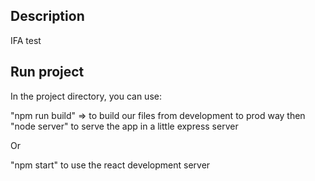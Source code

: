 ## Description

IFA test

## Run project

In the project directory, you can use:

"npm run build" => to build our files from development to prod way
then "node server" to serve the app in a little express server

Or

"npm start" to use the react development server
